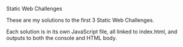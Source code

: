 Static Web Challenges

These are my solutions to the first 3 Static Web Challenges.

Each solution is in its own JavaScript file, all linked to index.html, and outputs to both the console and HTML body. 